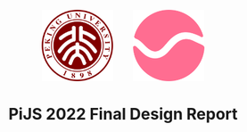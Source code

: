 <div align="center">
  <p>
    <img src="public/PKULogo.svg" width="128px" style="margin-right: 16px;">
    <img src="public/chi.svg" width="128px" style="margin-left: 16px;">
  </p>

  <h1>PiJS 2022 Final Design Report</h1>
</div>
